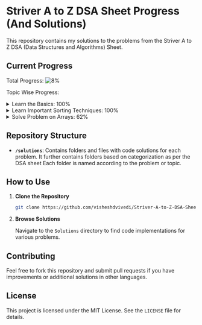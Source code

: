 # Striver A to Z DSA Sheet Progress (And Solutions)

This repository contains my solutions to the problems from the Striver A to Z DSA (Data Structures and Algorithms) Sheet.

## Current Progress

Total Progress: ![8%](https://us-central1-progress-markdown.cloudfunctions.net/progress/8)

Topic Wise Progress:

<details>
<summary>Learn the Basics: 100%</summary>

- Lec 1: Things to Know in C++: ![100%](https://us-central1-progress-markdown.cloudfunctions.net/progress/100)
- Lec 2: Build-up Logical Thinking: ![100%](https://us-central1-progress-markdown.cloudfunctions.net/progress/100)
- Lec 3: Learn STL: ![100%](https://us-central1-progress-markdown.cloudfunctions.net/progress/100)
- Lec 4: Know Basic Maths: ![100%](https://us-central1-progress-markdown.cloudfunctions.net/progress/100)
- Lec 5: Learn Basic Recursion: ![100%](https://us-central1-progress-markdown.cloudfunctions.net/progress/100)
- Lec 6: Learn Basic Hashing: ![100%](https://us-central1-progress-markdown.cloudfunctions.net/progress/100)
</details>

<details>
<summary>Learn Important Sorting Techniques: 100%</summary>

- Lec 1: Sorting-I: ![100%](https://us-central1-progress-markdown.cloudfunctions.net/progress/100)
- Lec 2: Sorting-II: ![100%](https://us-central1-progress-markdown.cloudfunctions.net/progress/100)
</details>

<details>
<summary>Solve Problem on Arrays: 62%</summary>

- Lec 1: Easy: ![100%](https://us-central1-progress-markdown.cloudfunctions.net/progress/100)
- Lec 2: Medium: ![78%](https://us-central1-progress-markdown.cloudfunctions.net/progress/78)
- Lec 3: Hard: ![0%](https://us-central1-progress-markdown.cloudfunctions.net/progress/0)
</details>

## Repository Structure

- **`/solutions`**: Contains folders and files with code solutions for each problem. It further contains folders based on categorization as per the DSA sheet Each folder is named according to the problem or topic.

## How to Use

1. **Clone the Repository**

   ```bash
   git clone https://github.com/visheshdvivedi/Striver-A-to-Z-DSA-Sheet-Progress.git

2. **Browse Solutions**

    Navigate to the ```Solutions``` directory to find code implementations for various problems.

## Contributing

Feel free to fork this repository and submit pull requests if you have improvements or additional solutions in other languages.

## License

This project is licensed under the MIT License. See the ```LICENSE``` file for details.